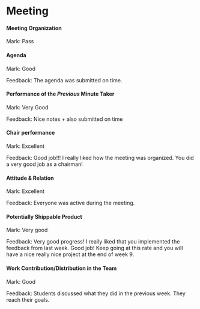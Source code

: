 # Meeting

#### Meeting Organization

Mark: Pass

#### Agenda 

Mark: Good

Feedback: The agenda was submitted on time.


#### Performance of the *Previous* Minute Taker

Mark:  Very Good

Feedback: Nice notes + also submitted on time


#### Chair performance

Mark: Excellent

Feedback: Good job!!! I really liked how the meeting was organized. You did a very good job as a chairman!


#### Attitude & Relation

Mark: Excellent

Feedback: Everyone was active during the meeting. 


#### Potentially Shippable Product

Mark: Very good

Feedback: Very good progress! I really liked that you implemented the feedback from last week. Good job! Keep going at this rate and you will have a nice really nice project at the end of week 9.



#### Work Contribution/Distribution in the Team
Mark: Good

Feedback: Students discussed what they did in the previous week. They reach their goals.  
